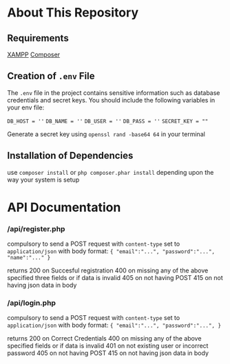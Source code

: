 
# About This Repository

## Requirements

[XAMPP](https://www.apachefriends.org) 
[Composer](https://getcomposer.org/download/)

## Creation of `.env` File

The `.env` file in the project contains sensitive information such as database credentials and secret keys.
You should include the following variables in your env file:

`DB_HOST = ''`
`DB_NAME = ''`
`DB_USER = ''`
`DB_PASS = ''`
`SECRET_KEY = ""`

Generate a secret key using `openssl rand -base64 64` in your terminal

## Installation of Dependencies

use `composer install` or `php composer.phar install` depending upon the way your system is setup

# API Documentation

### /api/register.php
compulsory to send a POST request with `content-type` set to `application/json` with body format:
`{
    "email":"...",
    "password":"...",
    "name":"..."
}`

returns 200 on Succesful registration
        400 on missing any of the above specified three fields or if data is invalid
        405 on not having POST
        415 on not having json data in body

### /api/login.php
compulsory to send a POST request with `content-type` set to `application/json` with body format:
`{
    "email":"...",
    "password":"...",
}`

returns 200 on Correct Credentials
        400 on missing any of the above specified fields or if data is invalid
        401 on not existing user or incorrect password
        405 on not having POST
        415 on not having json data in body
